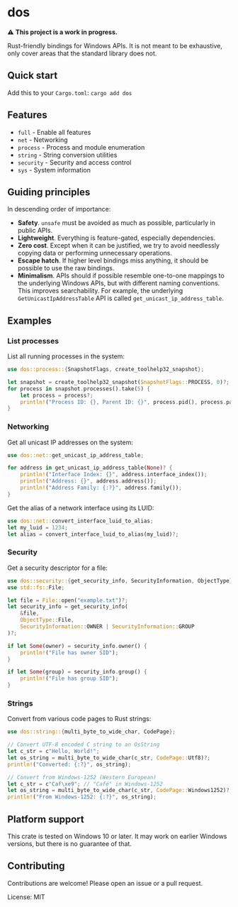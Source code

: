 # dos

⚠️ **This project is a work in progress.**

Rust-friendly bindings for Windows APIs. It is not meant to be exhaustive, only cover areas that
the standard library does not.

## Quick start

Add this to your `Cargo.toml`: `cargo add dos`

## Features

- `full` - Enable all features
- `net` - Networking
- `process` - Process and module enumeration
- `string` - String conversion utilities
- `security` - Security and access control
- `sys` - System information

## Guiding principles

In descending order of importance:

- **Safety**. `unsafe` must be avoided as much as possible, particularly in public APIs.
- **Lightweight**. Everything is feature-gated, especially dependencies.
- **Zero cost**. Except when it can be justified, we try to avoid needlessly copying data or performing
  unnecessary operations.
- **Escape hatch**. If higher level bindings miss anything, it should be possible to use the raw
  bindings.
- **Minimalism**. APIs should if possible resemble one-to-one mappings to the underlying Windows
  APIs, but with different naming conventions. This improves searchability. For example, the
  underlying `GetUnicastIpAddressTable` API is called `get_unicast_ip_address_table`.

## Examples

### List processes

List all running processes in the system:

```rust
use dos::process::{SnapshotFlags, create_toolhelp32_snapshot};

let snapshot = create_toolhelp32_snapshot(SnapshotFlags::PROCESS, 0)?;
for process in snapshot.processes().take(5) {
    let process = process?;
    println!("Process ID: {}, Parent ID: {}", process.pid(), process.parent_pid());
}
```

### Networking

Get all unicast IP addresses on the system:

```rust
use dos::net::get_unicast_ip_address_table;

for address in get_unicast_ip_address_table(None)? {
    println!("Interface Index: {}", address.interface_index());
    println!("Address: {}", address.address());
    println!("Address Family: {:?}", address.family());
}
```

Get the alias of a network interface using its LUID:

```rust
use dos::net::convert_interface_luid_to_alias;
let my_luid = 1234;
let alias = convert_interface_luid_to_alias(my_luid)?;
```

### Security

Get a security descriptor for a file:

```rust
use dos::security::{get_security_info, SecurityInformation, ObjectType};
use std::fs::File;

let file = File::open("example.txt")?;
let security_info = get_security_info(
    &file,
    ObjectType::File,
    SecurityInformation::OWNER | SecurityInformation::GROUP
)?;

if let Some(owner) = security_info.owner() {
    println!("File has owner SID");
}

if let Some(group) = security_info.group() {
    println!("File has group SID");
}
```

### Strings

Convert from various code pages to Rust strings:

```rust
use dos::string::{multi_byte_to_wide_char, CodePage};

// Convert UTF-8 encoded C string to an OsString
let c_str = c"Hello, World!";
let os_string = multi_byte_to_wide_char(c_str, CodePage::Utf8)?;
println!("Converted: {:?}", os_string);

// Convert from Windows-1252 (Western European)
let c_str = c"Caf\xe9"; // "Café" in Windows-1252
let os_string = multi_byte_to_wide_char(c_str, CodePage::Windows1252)?;
println!("From Windows-1252: {:?}", os_string);
```

## Platform support

This crate is tested on Windows 10 or later. It may work on earlier Windows versions, but there
is no guarantee of that.

## Contributing

Contributions are welcome! Please open an issue or a pull request.

License: MIT
